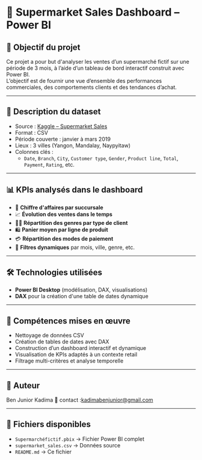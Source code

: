 # 🛒 Supermarket Sales Dashboard – Power BI

## 📌 Objectif du projet

Ce projet a pour but d'analyser les ventes d’un supermarché fictif sur une période de 3 mois, à l’aide d’un tableau de bord interactif construit avec Power BI.  
L’objectif est de fournir une vue d’ensemble des performances commerciales, des comportements clients et des tendances d’achat.

---

## 🧾 Description du dataset

- Source : [Kaggle – Supermarket Sales](https://www.kaggle.com/datasets/aungpyaeap/supermarket-sales)
- Format : CSV
- Période couverte : janvier à mars 2019
- Lieux : 3 villes (Yangon, Mandalay, Naypyitaw)
- Colonnes clés :
  - `Date`, `Branch`, `City`, `Customer type`, `Gender`, `Product line`, `Total`, `Payment`, `Rating`, etc.

---

## 📊 KPIs analysés dans le dashboard

- 🏢 **Chiffre d'affaires par succursale**
- 📈 **Évolution des ventes dans le temps**
- 🧍‍♀️ **Répartition des genres par type de client**
- 🛍️ **Panier moyen par ligne de produit**
- 💳 **Répartition des modes de paiement**
- 📅 **Filtres dynamiques** par mois, ville, genre, etc.

---

## 🛠 Technologies utilisées

- **Power BI Desktop** (modélisation, DAX, visualisations)
- **DAX** pour la création d'une table de dates dynamique

---

## 🧠 Compétences mises en œuvre

- Nettoyage de données CSV
- Création de tables de dates avec DAX
- Construction d’un dashboard interactif et dynamique
- Visualisation de KPIs adaptés à un contexte retail
- Filtrage multi-critères et analyse temporelle

---

## 👤 Auteur

Ben Junior Kadima 
 📧 contact :kadimabenjunior@gmail.com

---

## 📁 Fichiers disponibles

- `Supermarchéfictif.pbix` → Fichier Power BI complet
- `supermarket_sales.csv` → Données source
- `README.md` → Ce fichier

